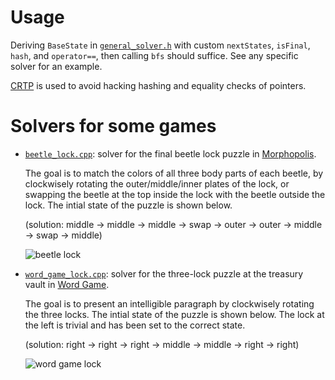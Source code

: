 # Usage
Deriving `BaseState` in [`general_solver.h`](general_solver.h) with custom `nextStates`, `isFinal`, `hash`, and `operator==`, then calling `bfs` should suffice.
See any specific solver for an example.

[CRTP](https://en.wikipedia.org/wiki/Curiously_recurring_template_pattern) is used to avoid hacking hashing and equality checks of pointers.

# Solvers for some games
* [`beetle_lock.cpp`](beetle_lock.cpp): solver for the final beetle lock puzzle in [Morphopolis](https://store.steampowered.com/app/314020/Morphopolis/).

  The goal is to match the colors of all three body parts of each beetle,
  by clockwisely rotating the outer/middle/inner plates of the lock, or swapping the beetle at the top inside the lock with the beetle outside the lock.
  The intial state of the puzzle is shown below.

  (solution: middle → middle → middle → swap → outer → outer → middle → swap → middle)

  ![beetle lock](beetle_lock.jpg)

* [`word_game_lock.cpp`](word_game_lock.cpp): solver for the three-lock puzzle at the treasury vault in [Word Game](https://store.steampowered.com/app/1109570/Word_Game/).

  The goal is to present an intelligible paragraph by clockwisely rotating the three locks. 
  The intial state of the puzzle is shown below. The lock at the left is trivial and has been set to the correct state.

  (solution: right → right → right → middle → middle → right → right)

  ![word game lock](word_game_lock.jpg)